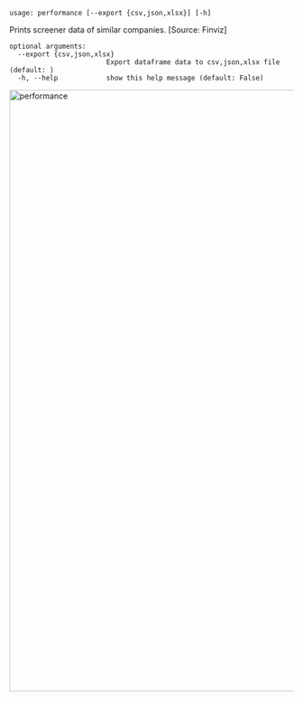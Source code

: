 ```text
usage: performance [--export {csv,json,xlsx}] [-h]
```

Prints screener data of similar companies. [Source: Finviz]

```
optional arguments:
  --export {csv,json,xlsx}
                        Export dataframe data to csv,json,xlsx file (default: )
  -h, --help            show this help message (default: False)
```

<img width="1064" alt="performance" src="https://user-images.githubusercontent.com/25267873/114103691-7b51ca80-98c1-11eb-87d1-c816cda569bd.png">
